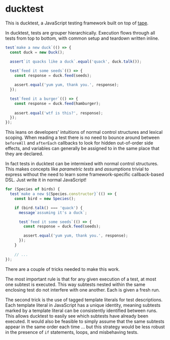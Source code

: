 # ducktest

This is ducktest, a JavaScript testing framework built on top of [tape](https://github.com/substack/tape).

In ducktest, tests are grouper hierarchically. Execution flows through all tests from top to bottom, with common setup and teardown written inline.

```js
test`make a new duck`(() => {
  const duck = new Duck();

  assert`it quacks like a duck`.equal('quack', duck.talk());
  
  test`feed it some seeds`(() => {
    const response = duck.feed(seeds);

    assert.equal('yum yum, thank you.', response);
  });

  test`feed it a burger`(() => {
    const response = duck.feed(hamburger);
    
    assert.equal('wtf is this?', response);
  });
});
```

This leans on developers' intuitions of normal control structures and lexical scoping. When reading a test there is no need to bounce around between `beforeAll` and `afterEach` callbacks to look for hidden out-of-order side effects, and variables can generally be assigned to in the same place that they are declared.

In fact tests in ducktest can be intermixed with normal control structures. This makes concepts like *parametric tests* and *assumptions* trivial to express without the need to learn some framework-specific callback-based DSL. Just write it in normal JavaScript!

```js
for (Species of birds) {
  test`make a new ${Species.constructor}`(() => {
    const bird = new Species();

    if (bird.talk() === 'quack') {
      message`assuming it's a duck`;

      test`feed it some seeds`(() => {
        const response = duck.feed(seeds);

        assert.equal('yum yum, thank you.', response);
      });
    }
    
    // ...
});
```

There are a couple of tricks needed to make this work.

The most important rule is that for any given execution of a test, at most one subtest is executed. This way subtests nested within the same enclosing test do not interfere with one another. Each is given a fresh run.

The second trick is the use of tagged template literals for test descriptions. Each template literal in JavaScript has a unique identity, meaning subtests marked by a template literal can be consistently identified between runs. This allows ducktest to easily see which subtests have already been executed. It would also be feasible to simply assume that the same subtests appear in the same order each time ... but this strategy would be less robust in the presence of `if` statements, loops, and misbehaving tests.
